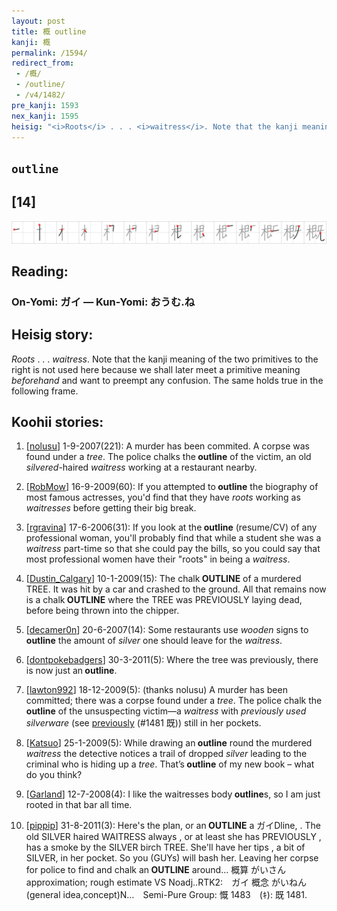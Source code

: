 ```yaml
---
layout: post
title: 概 outline
kanji: 概
permalink: /1594/
redirect_from:
 - /概/
 - /outline/
 - /v4/1482/
pre_kanji: 1593
nex_kanji: 1595
heisig: "<i>Roots</i> . . . <i>waitress</i>. Note that the kanji meaning of the two primitives to the right is not used here because we shall later meet a primitive meaning <i>beforehand</i> and want to preempt any confusion. The same holds true in the following frame."
---
```


## `outline`

## [14]

<div class="stroke"><img src="../images/E6A682.png" /></div>

## Reading:

### On-Yomi: ガイ &mdash; Kun-Yomi: おうむ.ね

## Heisig story:

<i>Roots</i> . . . <i>waitress</i>. Note that the kanji meaning of the two primitives to the right is not used here because we shall later meet a primitive meaning <i>beforehand</i> and want to preempt any confusion. The same holds true in the following frame.

## Koohii stories:

1) [<a href="http://kanji.koohii.com/profile/nolusu">nolusu</a>] 1-9-2007(221): A murder has been commited. A corpse was found under a <em>tree</em>. The police chalks the<strong> outline</strong> of the victim, an old <em>silvered</em>-haired <em>waitress</em> working at a restaurant nearby.

2) [<a href="http://kanji.koohii.com/profile/RobMow">RobMow</a>] 16-9-2009(60): If you attempted to<strong> outline</strong> the biography of most famous actresses, you&#039;d find that they have <em>roots</em> working as <em>waitresses</em> before getting their big break.

3) [<a href="http://kanji.koohii.com/profile/rgravina">rgravina</a>] 17-6-2006(31): If you look at the<strong> outline</strong> (resume/CV) of any professional woman, you&#039;ll probably find that while a student she was a <em>waitress</em> part-time so that she could pay the bills, so you could say that most professional women have their &quot;roots&quot; in being a <em>waitress</em>.

4) [<a href="http://kanji.koohii.com/profile/Dustin_Calgary">Dustin_Calgary</a>] 10-1-2009(15): The chalk<strong> OUTLINE</strong> of a murdered TREE. It was hit by a car and crashed to the ground. All that remains now is a chalk<strong> OUTLINE</strong> where the TREE was PREVIOUSLY laying dead, before being thrown into the chipper.

5) [<a href="http://kanji.koohii.com/profile/decamer0n">decamer0n</a>] 20-6-2007(14): Some restaurants use <em>wooden</em> signs to<strong> outline</strong> the amount of <em>silver</em> one should leave for the <em>waitress</em>.

6) [<a href="http://kanji.koohii.com/profile/dontpokebadgers">dontpokebadgers</a>] 30-3-2011(5): Where the tree was previously, there is now just an<strong> outline</strong>.

7) [<a href="http://kanji.koohii.com/profile/lawton992">lawton992</a>] 18-12-2009(5): (thanks nolusu) A murder has been committed; there was a corpse found under a <em>tree</em>. The police chalk the<strong> outline</strong> of the unsuspecting victim—a <em>waitress</em> with <em>previously used silverware</em> (see <a href="../v4/1481">previously</a> (#1481 既)) still in her pockets.

8) [<a href="http://kanji.koohii.com/profile/Katsuo">Katsuo</a>] 25-1-2009(5): While drawing an<strong> outline</strong> round the murdered <em>waitress</em> the detective notices a trail of dropped <em>silver</em> leading to the criminal who is hiding up a <em>tree</em>. That’s<strong> outline</strong> of my new book – what do you think?

9) [<a href="http://kanji.koohii.com/profile/Garland">Garland</a>] 12-7-2008(4): I like the waitresses body<strong> outline</strong>s, so I am just rooted in that bar all time.

10) [<a href="http://kanji.koohii.com/profile/pippip">pippip</a>] 31-8-2011(3): Here&#039;s the plan, or an<strong> OUTLINE</strong> a ガイDline, . The old SILVER haired WAITRESS always , or at least she has PREVIOUSLY , has a smoke by the SILVER birch TREE. She&#039;ll have her tips , a bit of SILVER, in her pocket. So you (GUYs) will bash her. Leaving her corpse for police to find and chalk an<strong> OUTLINE</strong> around... 概算 がいさん approximation; rough estimate VS Noadj..RTK2:　ガイ 概念 がいねん(general idea,concept)N…　Semi-Pure Group: 慨 1483　(ｷ): 既 1481.
